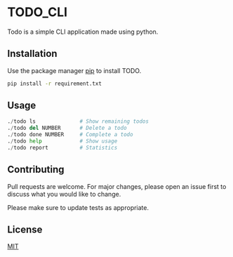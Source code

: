 # TODO_CLI

Todo is a simple CLI application made using python.

## Installation

Use the package manager [pip](https://pip.pypa.io/en/stable/) to install TODO.

```bash
pip install -r requirement.txt
```

## Usage

```python
./todo ls              # Show remaining todos
./todo del NUMBER      # Delete a todo
./todo done NUMBER     # Complete a todo
./todo help            # Show usage
./todo report          # Statistics
```

## Contributing
Pull requests are welcome. For major changes, please open an issue first to discuss what you would like to change.

Please make sure to update tests as appropriate.

## License
[MIT](https://choosealicense.com/licenses/mit/)
